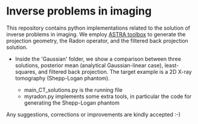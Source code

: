 # Inverse problems in imaging 
This repository contains python implementations related to the solution of inverse problems in imaging. We employ [ASTRA toolbox](https://github.com/astra-toolbox/astra-toolbox) to generate the projection geometry, the Radon operator, and the filtered back projection solution.

* Inside the 'Gaussian' folder, we show a comparison between three solutions, posterior mean (analytical Gaussian-linear case), least-squares, and filtered back projection. The target example is a 2D X-ray tomography (Shepp-Logan phantom). 

  * main_CT_solutions.py is the running file
  * myradon.py implements some extra tools, in particular the code for generating the Shepp-Logan phantom

Any suggestions, corrections or improvements are kindly accepted :-)
